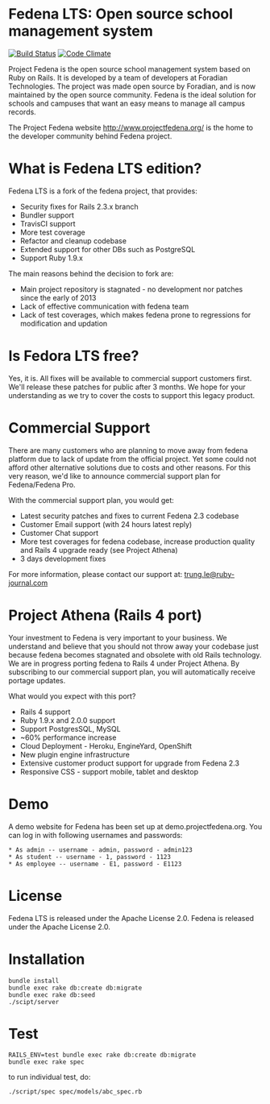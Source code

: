 # Fedena LTS: Open source school management system

[![Build Status](https://travis-ci.org/joneslee85/fedena.png)](https://travis-ci.org/joneslee85/fedena)
[![Code Climate](https://codeclimate.com/repos/522ae9d9c7f3a339a5007113/badges/4bbe8c7497cc0359076e/gpa.png)](https://codeclimate.com/repos/522ae9d9c7f3a339a5007113/feed)

Project Fedena is the open source school management system based on Ruby on Rails. It is developed by a team of developers at Foradian Technologies.
The project was made open source by Foradian, and is now maintained by the open source community. Fedena is the ideal solution for schools and campuses that want an easy means to manage all campus records.

The Project Fedena website http://www.projectfedena.org/ is the home to the developer community behind Fedena project.

# What is Fedena LTS edition?

Fedena LTS is a fork of the fedena project, that provides:

* Security fixes for Rails 2.3.x branch
* Bundler support
* TravisCI support
* More test coverage
* Refactor and cleanup codebase
* Extended support for other DBs such as PostgreSQL
* Support Ruby 1.9.x

The main reasons behind the decision to fork are:

* Main project repository is stagnated - no development nor patches since the early of 2013
* Lack of effective communication with fedena team
* Lack of test coverages, which makes fedena prone to regressions for modification and updation

# Is Fedora LTS free?

Yes, it is. All fixes will be available to commercial support customers first. We'll release these
patches for public after 3 months. We hope for your understanding as we try to cover the costs
to support this legacy product.

# Commercial Support

There are many customers who are planning to move away from fedena platform due to lack of update from the official project. Yet some could
not afford other alternative solutions due to costs and other reasons. For this very reason, we'd like to announce commercial support plan for Fedena/Fedena Pro.

With the commercial support plan, you would get:

* Latest security patches and fixes to current Fedena 2.3 codebase
* Customer Email support (with 24 hours latest reply)
* Customer Chat support
* More test coverages for fedena codebase, increase production quality and Rails 4 upgrade ready (see Project Athena)
* 3 days development fixes

For more information, please contact our support at: trung.le@ruby-journal.com

# Project Athena (Rails 4 port)

Your investment to Fedena is very important to your business. We understand and believe that you should not throw away your codebase just because
fedena becomes stagnated and obsolete with old Rails technology. We are in progress porting fedena to Rails 4 under Project Athena. By subscribing
to our commercial support plan, you will automatically receive portage updates.

What would you expect with this port?

* Rails 4 support
* Ruby 1.9.x and 2.0.0 support
* Support PostgresSQL, MySQL
* ~60% performance increase
* Cloud Deployment - Heroku, EngineYard, OpenShift
* New plugin engine infrastructure
* Extensive customer product support for upgrade from Fedena 2.3
* Responsive CSS - support mobile, tablet and desktop

# Demo
A demo website for Fedena has been set up at demo.projectfedena.org. You can log in with following usernames and passwords:

    * As admin -- username - admin, password - admin123
    * As student -- username - 1, password - 1123
    * As employee -- username - E1, password - E1123

# License

Fedena LTS is released under the Apache License 2.0.
Fedena is released under the Apache License 2.0.

# Installation

```
bundle install
bundle exec rake db:create db:migrate
bundle exec rake db:seed
./scipt/server
```

# Test

```
RAILS_ENV=test bundle exec rake db:create db:migrate
bundle exec rake spec
```

to run individual test, do:

```
./script/spec spec/models/abc_spec.rb
```

